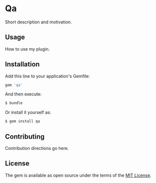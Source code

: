 # Qa
Short description and motivation.

## Usage
How to use my plugin.

## Installation
Add this line to your application's Gemfile:

```ruby
gem 'qa'
```

And then execute:
```bash
$ bundle
```

Or install it yourself as:
```bash
$ gem install qa
```

## Contributing
Contribution directions go here.

## License
The gem is available as open source under the terms of the [MIT License](https://opensource.org/licenses/MIT).
